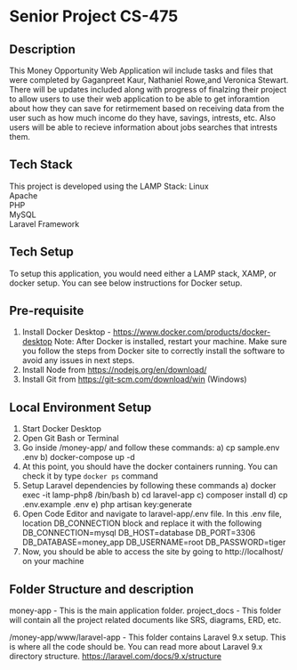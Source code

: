 # Senior Project CS-475

## Description
This Money Opportunity Web Application wil include tasks and files that were completed by Gaganpreet Kaur, Nathaniel Rowe,and Veronica Stewart. There will be updates included along with progress of finalzing their project to allow users to use their web application to be able to get inforamtion about how they can save for retirmement based on receiving data from the user such as how much income do they have, savings, intrests, etc. Also users will be able to recieve information about jobs searches that intrests them.


## Tech Stack
This project is developed using the LAMP Stack:
Linux <br />
Apache <br />
PHP <br />
MySQL <br />
Laravel Framework

## Tech Setup
To setup this application, you would need either a LAMP stack, XAMP, or docker setup. You can see below instructions for Docker setup.

## Pre-requisite
1. Install Docker Desktop - https://www.docker.com/products/docker-desktop
    Note: After Docker is installed, restart your machine. Make sure you follow the steps from Docker site to correctly install the software to avoid any issues in next steps.
2. Install Node from https://nodejs.org/en/download/
3. Install Git from https://git-scm.com/download/win (Windows)

## Local Environment Setup
1. Start Docker Desktop
2. Open Git Bash or Terminal
3. Go inside /money-app/ and follow these commands: 
    a) cp sample.env .env
    b) docker-compose up -d
4. At this point, you should have the docker containers running. You can check it by type `docker ps` command
5. Setup Laravel dependencies by following these commands
    a) docker exec -it lamp-php8 /bin/bash
    b) cd laravel-app
    c) composer install
    d) cp .env.example .env
    e) php artisan key:generate
6. Open Code Editor and navigate to laravel-app/.env file. In this .env file, location DB_CONNECTION block and replace it with the following
    DB_CONNECTION=mysql
    DB_HOST=database
    DB_PORT=3306
    DB_DATABASE=money_app
    DB_USERNAME=root
    DB_PASSWORD=tiger
7. Now, you should be able to access the site by going to http://localhost/ on your machine  

## Folder Structure and description
money-app - This is the main application folder.
project_docs - This folder will contain all the project related documents like SRS, diagrams, ERD, etc.

/money-app/www/laravel-app - This folder contains Laravel 9.x setup. This is where all the code should be. You can read more about Laravel 9.x directory structure. https://laravel.com/docs/9.x/structure